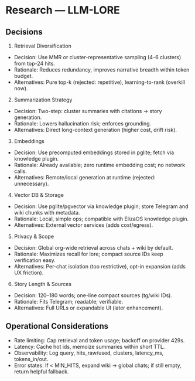 # Research — LLM-LORE

## Decisions

1) Retrieval Diversification
- Decision: Use MMR or cluster-representative sampling (4–6 clusters) from top-24 hits.
- Rationale: Reduces redundancy, improves narrative breadth within token budget.
- Alternatives: Pure top-k (rejected: repetitive), learning-to-rank (overkill now).

2) Summarization Strategy
- Decision: Two-step: cluster summaries with citations → story generation.
- Rationale: Lowers hallucination risk; enforces grounding.
- Alternatives: Direct long-context generation (higher cost, drift risk).

3) Embeddings
- Decision: Use precomputed embeddings stored in pglite; fetch via knowledge plugin.
- Rationale: Already available; zero runtime embedding cost; no network calls.
- Alternatives: Remote/local generation at runtime (rejected: unnecessary).

4) Vector DB & Storage
- Decision: Use pglite/pgvector via knowledge plugin; store Telegram and wiki chunks with metadata.
- Rationale: Local, simple ops; compatible with ElizaOS knowledge plugin.
- Alternatives: External vector services (adds cost/egress).

5) Privacy & Scope
- Decision: Global org-wide retrieval across chats + wiki by default.
- Rationale: Maximizes recall for lore; compact source IDs keep verification easy.
- Alternatives: Per-chat isolation (too restrictive), opt-in expansion (adds UX friction).

6) Story Length & Sources
- Decision: 120–180 words; one-line compact sources (tg/wiki IDs).
- Rationale: Fits Telegram; readable; verifiable.
- Alternatives: Full URLs or expandable UI (later enhancement).

## Operational Considerations

- Rate limiting: Cap retrieval and token usage; backoff on provider 429s.
- Latency: Cache hot ids, memoize summaries within short TTL.
- Observability: Log query, hits_raw/used, clusters, latency_ms, tokens_in/out.
- Error states: If < MIN_HITS, expand wiki → global chats; if still empty, return helpful fallback.


